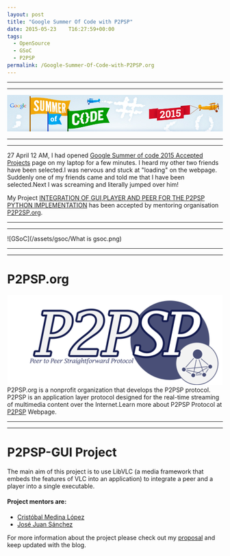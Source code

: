 ```yaml
---
layout: post
title: "Google Summer Of Code with P2PSP"
date: 2015-05-23    T16:27:59+00:00
tags:
  - OpenSource
  - GSoC
  - P2PSP
permalink: /Google-Summer-Of-Code-with-P2PSP.org
---
```

************************
************************
![GSoC](/assets/gsoc/gsoc2015.png)
************************
************************

27 April 12 AM, I had opened [Google Summer of code 2015 Accepted Projects](https://www.google-melange.com/gsoc/projects/list/google/gsoc2015) page on my laptop for a few  minutes. I heard my other two friends have been selected.I was  nervous and stuck at "loading" on the webpage. Suddenly one of my friends came and told me that I have been selected.Next I was  screaming  and literally  jumped over him!

My Project [INTEGRATION OF GUI,PLAYER AND PEER FOR THE P2PSP PYTHON IMPLEMENTATION](https://www.google-melange.com/gsoc/project/details/google/gsoc2015/maniotrix/5649050225344512) has been  accepted by  mentoring organisation [P2P2SP.org](https://www.google-melange.com/gsoc/org2/google/gsoc2015/p2psp).

<!-- excerpt -->
************************
************************
![GSoC](/assets/gsoc/What is gsoc.png)
************************
************************

# P2PSP.org
![P2PSP](/assets/gsoc/p2psp.png)
P2PSP.org is a nonprofit organization that develops the P2PSP protocol. P2PSP is an application layer protocol designed for the real-time streaming of multimedia content over the Internet.Learn more about P2PSP Protocol at [P2PSP](p2psp.org) Webpage.

************************
************************

# P2PSP-GUI Project 

The main aim of this project is to use LibVLC (a media framework that embeds the features of VLC into an application) to integrate a peer and a player into a single executable.

#### Project mentors are:  
* [Cristóbal Medina López](https://github.com/cristobalmedinalopez)
* [José Juan Sánchez](https://github.com/josejuansanchez)

For more information about the project please check out my [proposal](https://docs.google.com/document/d/1fX6m4mXsN5mwIgsbKIugxq0dXRuFcZUVCLReyyBlO3U/edit?usp=sharing) and keep updated with the blog.
